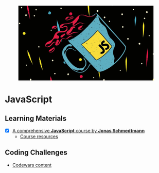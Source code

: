 <p align="center">
    <img width="420" src="../assets/images/javascript.jpg">
</p>

# JavaScript

## Learning Materials

- [x] [A comprehensive **JavaScript** course by **Jonas Schmedtmann**](https://www.udemy.com/course/the-complete-javascript-course/)
  - [Course resources](https://github.com/jonasschmedtmann/complete-javascript-course)

## Coding Challenges

- [Codewars content](/javascript/exercises)
